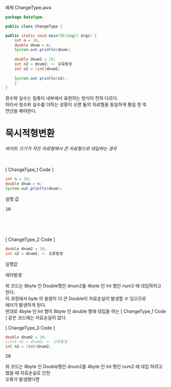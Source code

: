예제 ChangeType.java

```java
package DataType;

public class ChangeType {

public static void main(String[] args) {
	int n = 10;
	double dnum = n;
	System.out.println(dnum);
	
	double dnum2 = 20;
	int n2 = dnum2; <- 오류발생
	int n2 = (int)dnum2;
	
	System.out.println(n2);
	}
}
```
정수와 실수는 컴퓨터 내부에서 표현하는 방식이 전혀 다르다.   
따라서 정수와 실수를 더하는 상황이 오면 둘의 자료형을 동일하게 통일 한 후   
연산을 해야한다.

# 묵시적형변환
<em>바이트 크기가 작은 자료형에서 큰 자료형으로 대입하는 경우</em>
<br>
<br>
<br>

[ ChangeType_1 Code ]
```java
int n = 10;
double dnum = n;
System.out.println(dnum);
```

실행 값
<pre>10</pre>   
<br>
<br>
<br>

[ ChangeType_2 Code ]
```java
double dnum2 = 20;
int n2 = dnum2; <- 오류발생
```
실행값
<pre>에러발생</pre>
 
위 코드는 8byte 인 Double형인 dnum2를 4byte 인 Int 형인 num2 에 대입하려고 한다.   
이 과정에서 byte 의 용량이 더 큰 Double이 자료손실이 발생할 수 있으므로   
에러가 발생하게 된다.   
반대로 4byte 인 Int 형이 8byte 인 double 형에 대입을 하는 [ ChangeType_1 Code ] 같은 코드에는 자료손실이 없다.   


[ ChangeType_3 Code ]
```java
double dnum2 = 20;
//int n2 = dnum2; <- 오류발생
int n2 = (int)dnum2;
```
<pre>20</pre>

위 코드는  8byte 인 Double형인 dnum2를 4byte 인 Int 형인 num2 에 대입 하려고 했을 때 자료손실로 인한   
오류가 발생했다면
